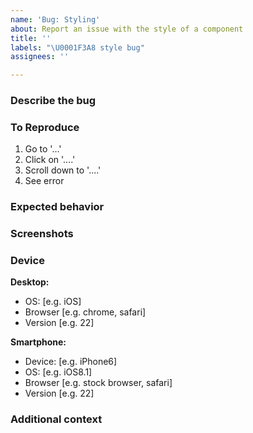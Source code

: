 ```yaml
---
name: 'Bug: Styling'
about: Report an issue with the style of a component
title: ''
labels: "\U0001F3A8 style bug"
assignees: ''

---
```


### Describe the bug

<!-- A clear and concise description of what the bug is -->

### To Reproduce

<!-- Steps to reproduce the behavior -->

1. Go to '...'
2. Click on '....'
3. Scroll down to '....'
4. See error

### Expected behavior

<!-- A clear and concise description of what you expected to happen -->

### Screenshots

<!-- If applicable, add screenshots to help explain your problem -->

### Device

**Desktop:**

- OS: [e.g. iOS]
- Browser [e.g. chrome, safari]
- Version [e.g. 22]

**Smartphone:**

- Device: [e.g. iPhone6]
- OS: [e.g. iOS8.1]
- Browser [e.g. stock browser, safari]
- Version [e.g. 22]

### Additional context

<!-- Add any other context about the problem here -->
